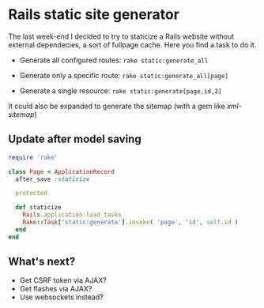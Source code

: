 # Rails static site generator

The last week-end I decided to try to staticize a Rails website without external dependecies, a sort of fullpage cache. Here you find a task to do it.

- Generate all configured routes: `rake static:generate_all`

- Generate only a specific route: `rake static:generate_all[page]`

- Generate a single resource: `rake static:generate[page,id,2]`

It could also be expanded to generate the sitemap (with a gem like *xml-sitemap*)

## Update after model saving

```ruby
require 'rake'

class Page < ApplicationRecord
  after_save :staticize

  protected

  def staticize
    Rails.application.load_tasks
    Rake::Task['static:generate'].invoke( 'page', 'id', self.id )
  end
end
```

## What's next?

- Get CSRF token via AJAX?
- Get flashes via AJAX?
- Use websockets instead?
